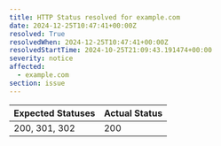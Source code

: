 ```yaml
---
title: HTTP Status resolved for example.com
date: 2024-12-25T10:47:41+00:00Z
resolved: True
resolvedWhen: 2024-12-25T10:47:41+00:00Z
resolvedStartTime: 2024-10-25T21:09:43.191474+00:00
severity: notice
affected:
  - example.com
section: issue
---
```


| Expected Statuses | Actual Status  |
|-------------------|----------------|
| 200, 301, 302 | 200 |
